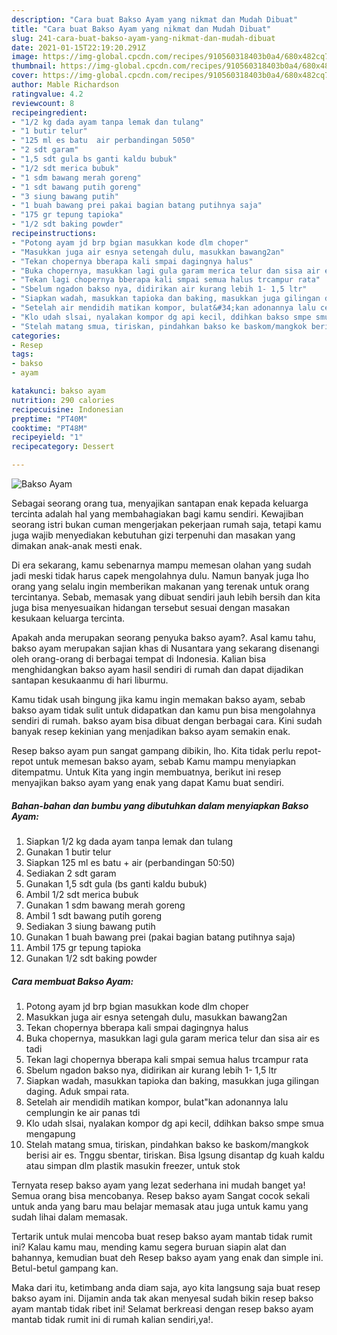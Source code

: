 ```yaml
---
description: "Cara buat Bakso Ayam yang nikmat dan Mudah Dibuat"
title: "Cara buat Bakso Ayam yang nikmat dan Mudah Dibuat"
slug: 241-cara-buat-bakso-ayam-yang-nikmat-dan-mudah-dibuat
date: 2021-01-15T22:19:20.291Z
image: https://img-global.cpcdn.com/recipes/910560318403b0a4/680x482cq70/bakso-ayam-foto-resep-utama.jpg
thumbnail: https://img-global.cpcdn.com/recipes/910560318403b0a4/680x482cq70/bakso-ayam-foto-resep-utama.jpg
cover: https://img-global.cpcdn.com/recipes/910560318403b0a4/680x482cq70/bakso-ayam-foto-resep-utama.jpg
author: Mable Richardson
ratingvalue: 4.2
reviewcount: 8
recipeingredient:
- "1/2 kg dada ayam tanpa lemak dan tulang"
- "1 butir telur"
- "125 ml es batu  air perbandingan 5050"
- "2 sdt garam"
- "1,5 sdt gula bs ganti kaldu bubuk"
- "1/2 sdt merica bubuk"
- "1 sdm bawang merah goreng"
- "1 sdt bawang putih goreng"
- "3 siung bawang putih"
- "1 buah bawang prei pakai bagian batang putihnya saja"
- "175 gr tepung tapioka"
- "1/2 sdt baking powder"
recipeinstructions:
- "Potong ayam jd brp bgian masukkan kode dlm choper"
- "Masukkan juga air esnya setengah dulu, masukkan bawang2an"
- "Tekan chopernya bberapa kali smpai dagingnya halus"
- "Buka chopernya, masukkan lagi gula garam merica telur dan sisa air es tadi"
- "Tekan lagi chopernya bberapa kali smpai semua halus trcampur rata"
- "Sbelum ngadon bakso nya, didirikan air kurang lebih 1- 1,5 ltr"
- "Siapkan wadah, masukkan tapioka dan baking, masukkan juga gilingan daging. Aduk smpai rata."
- "Setelah air mendidih matikan kompor, bulat&#34;kan adonannya lalu cemplungin ke air panas tdi"
- "Klo udah slsai, nyalakan kompor dg api kecil, ddihkan bakso smpe smua mengapung"
- "Stelah matang smua, tiriskan, pindahkan bakso ke baskom/mangkok berisi air es. Tnggu sbentar, tiriskan. Bisa lgsung disantap dg kuah kaldu atau simpan dlm plastik masukin freezer, untuk stok"
categories:
- Resep
tags:
- bakso
- ayam

katakunci: bakso ayam 
nutrition: 290 calories
recipecuisine: Indonesian
preptime: "PT40M"
cooktime: "PT48M"
recipeyield: "1"
recipecategory: Dessert

---
```



![Bakso Ayam](https://img-global.cpcdn.com/recipes/910560318403b0a4/680x482cq70/bakso-ayam-foto-resep-utama.jpg)

Sebagai seorang orang tua, menyajikan santapan enak kepada keluarga tercinta adalah hal yang membahagiakan bagi kamu sendiri. Kewajiban seorang istri bukan cuman mengerjakan pekerjaan rumah saja, tetapi kamu juga wajib menyediakan kebutuhan gizi terpenuhi dan masakan yang dimakan anak-anak mesti enak.

Di era  sekarang, kamu sebenarnya mampu memesan olahan yang sudah jadi meski tidak harus capek mengolahnya dulu. Namun banyak juga lho orang yang selalu ingin memberikan makanan yang terenak untuk orang tercintanya. Sebab, memasak yang dibuat sendiri jauh lebih bersih dan kita juga bisa menyesuaikan hidangan tersebut sesuai dengan masakan kesukaan keluarga tercinta. 



Apakah anda merupakan seorang penyuka bakso ayam?. Asal kamu tahu, bakso ayam merupakan sajian khas di Nusantara yang sekarang disenangi oleh orang-orang di berbagai tempat di Indonesia. Kalian bisa menghidangkan bakso ayam hasil sendiri di rumah dan dapat dijadikan santapan kesukaanmu di hari liburmu.

Kamu tidak usah bingung jika kamu ingin memakan bakso ayam, sebab bakso ayam tidak sulit untuk didapatkan dan kamu pun bisa mengolahnya sendiri di rumah. bakso ayam bisa dibuat dengan berbagai cara. Kini sudah banyak resep kekinian yang menjadikan bakso ayam semakin enak.

Resep bakso ayam pun sangat gampang dibikin, lho. Kita tidak perlu repot-repot untuk memesan bakso ayam, sebab Kamu mampu menyiapkan ditempatmu. Untuk Kita yang ingin membuatnya, berikut ini resep menyajikan bakso ayam yang enak yang dapat Kamu buat sendiri.

<!--inarticleads1-->

##### Bahan-bahan dan bumbu yang dibutuhkan dalam menyiapkan Bakso Ayam:

1. Siapkan 1/2 kg dada ayam tanpa lemak dan tulang
1. Gunakan 1 butir telur
1. Siapkan 125 ml es batu + air (perbandingan 50:50)
1. Sediakan 2 sdt garam
1. Gunakan 1,5 sdt gula (bs ganti kaldu bubuk)
1. Ambil 1/2 sdt merica bubuk
1. Gunakan 1 sdm bawang merah goreng
1. Ambil 1 sdt bawang putih goreng
1. Sediakan 3 siung bawang putih
1. Gunakan 1 buah bawang prei (pakai bagian batang putihnya saja)
1. Ambil 175 gr tepung tapioka
1. Gunakan 1/2 sdt baking powder




<!--inarticleads2-->

##### Cara membuat Bakso Ayam:

1. Potong ayam jd brp bgian masukkan kode dlm choper
1. Masukkan juga air esnya setengah dulu, masukkan bawang2an
1. Tekan chopernya bberapa kali smpai dagingnya halus
1. Buka chopernya, masukkan lagi gula garam merica telur dan sisa air es tadi
1. Tekan lagi chopernya bberapa kali smpai semua halus trcampur rata
1. Sbelum ngadon bakso nya, didirikan air kurang lebih 1- 1,5 ltr
1. Siapkan wadah, masukkan tapioka dan baking, masukkan juga gilingan daging. Aduk smpai rata.
1. Setelah air mendidih matikan kompor, bulat&#34;kan adonannya lalu cemplungin ke air panas tdi
1. Klo udah slsai, nyalakan kompor dg api kecil, ddihkan bakso smpe smua mengapung
1. Stelah matang smua, tiriskan, pindahkan bakso ke baskom/mangkok berisi air es. Tnggu sbentar, tiriskan. Bisa lgsung disantap dg kuah kaldu atau simpan dlm plastik masukin freezer, untuk stok




Ternyata resep bakso ayam yang lezat sederhana ini mudah banget ya! Semua orang bisa mencobanya. Resep bakso ayam Sangat cocok sekali untuk anda yang baru mau belajar memasak atau juga untuk kamu yang sudah lihai dalam memasak.

Tertarik untuk mulai mencoba buat resep bakso ayam mantab tidak rumit ini? Kalau kamu mau, mending kamu segera buruan siapin alat dan bahannya, kemudian buat deh Resep bakso ayam yang enak dan simple ini. Betul-betul gampang kan. 

Maka dari itu, ketimbang anda diam saja, ayo kita langsung saja buat resep bakso ayam ini. Dijamin anda tak akan menyesal sudah bikin resep bakso ayam mantab tidak ribet ini! Selamat berkreasi dengan resep bakso ayam mantab tidak rumit ini di rumah kalian sendiri,ya!.

